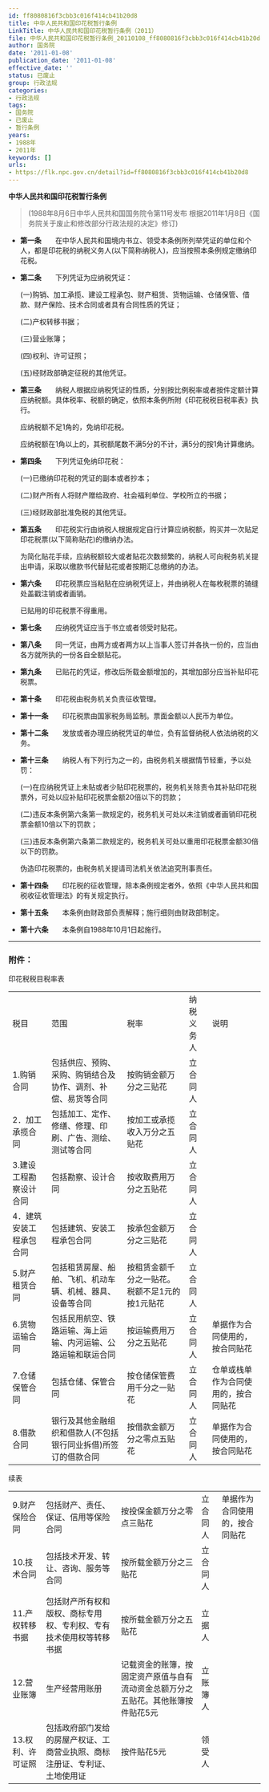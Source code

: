 ```yaml
---
id: ff8080816f3cbb3c016f414cb41b20d8
title: 中华人民共和国印花税暂行条例
LinkTitle: 中华人民共和国印花税暂行条例（2011）
file: 中华人民共和国印花税暂行条例_20110108_ff8080816f3cbb3c016f414cb41b20d8.docx
author: 国务院
date: '2011-01-08'
publication_date: '2011-01-08'
effective_date: ''
status: 已废止
group: 行政法规
categories:
- 行政法规
tags:
- 国务院
- 已废止
- 暂行条例
years:
- 1988年
- 2011年
keywords: []
urls:
- https://flk.npc.gov.cn/detail?id=ff8080816f3cbb3c016f414cb41b20d8
---
```


**中华人民共和国印花税暂行条例**

> (1988年8月6日中华人民共和国国务院令第11号发布 根据2011年1月8日《国务院关于废止和修改部分行政法规的决定》修订)

- **第一条**　　在中华人民共和国境内书立、领受本条例所列举凭证的单位和个人，都是印花税的纳税义务人(以下简称纳税人)，应当按照本条例规定缴纳印花税。

- **第二条**　　下列凭证为应纳税凭证：

  (一)购销、加工承揽、建设工程承包、财产租赁、货物运输、仓储保管、借款、财产保险、技术合同或者具有合同性质的凭证；

  (二)产权转移书据；

  (三)营业账簿；

  (四)权利、许可证照；

  (五)经财政部确定征税的其他凭证。

- **第三条**　　纳税人根据应纳税凭证的性质，分别按比例税率或者按件定额计算应纳税额。具体税率、税额的确定，依照本条例所附《印花税税目税率表》执行。

  应纳税额不足1角的，免纳印花税。

  应纳税额在1角以上的，其税额尾数不满5分的不计，满5分的按1角计算缴纳。

- **第四条**　　下列凭证免纳印花税：

  (一)已缴纳印花税的凭证的副本或者抄本；

  (二)财产所有人将财产赠给政府、社会福利单位、学校所立的书据；

  (三)经财政部批准免税的其他凭证。

- **第五条**　　印花税实行由纳税人根据规定自行计算应纳税额，购买并一次贴足印花税票(以下简称贴花)的缴纳办法。

  为简化贴花手续，应纳税额较大或者贴花次数频繁的，纳税人可向税务机关提出申请，采取以缴款书代替贴花或者按期汇总缴纳的办法。

- **第六条**　　印花税票应当粘贴在应纳税凭证上，并由纳税人在每枚税票的骑缝处盖戳注销或者画销。

  已贴用的印花税票不得重用。

- **第七条**　　应纳税凭证应当于书立或者领受时贴花。

- **第八条**　　同一凭证，由两方或者两方以上当事人签订并各执一份的，应当由各方就所执的一份各自全额贴花。

- **第九条**　　已贴花的凭证，修改后所载金额增加的，其增加部分应当补贴印花税票。

- **第十条**　　印花税由税务机关负责征收管理。

- **第十一条**　　印花税票由国家税务局监制。票面金额以人民币为单位。

- **第十二条**　　发放或者办理应纳税凭证的单位，负有监督纳税人依法纳税的义务。

- **第十三条**　　纳税人有下列行为之一的，由税务机关根据情节轻重，予以处罚：

  (一)在应纳税凭证上未贴或者少贴印花税票的，税务机关除责令其补贴印花税票外，可处以应补贴印花税票金额20倍以下的罚款；

  (二)违反本条例第六条第一款规定的，税务机关可处以未注销或者画销印花税票金额10倍以下的罚款；

  (三)违反本条例第六条第二款规定的，税务机关可处以重用印花税票金额30倍以下的罚款。

  伪造印花税票的，由税务机关提请司法机关依法追究刑事责任。

- **第十四条**　　印花税的征收管理，除本条例规定者外，依照《中华人民共和国税收征收管理法》的有关规定执行。

- **第十五条**　　本条例由财政部负责解释；施行细则由财政部制定。

- **第十六条**　　本条例自1988年10月1日起施行。

---

### 附件：

  印花税税目税率表

|  |  |  |  |  |
| --- | --- | --- | --- | --- |
| 税目 | 范围 | 税率 | 纳税义务人 | 说明 |
| 1.购销合同 | 包括供应、预购、采购、购销结合及协作、调剂、补偿、易货等合同 | 按购销金额万分之三贴花 | 立合同人 |  |
| 2．加工承揽合同 | 包括加工、定作、修缮、修理、印刷、广告、测绘、测试等合同 | 按加工或承揽收入万分之五贴花 | 立合同人 |  |
| 3.建设工程勘察设计合同 | 包括勘察、设计合同 | 按收取费用万分之五贴花 | 立合同人 |  |
| 4．建筑安装工程承包合同 | 包括建筑、安装工程承包合同 | 按承包金额万分之三贴花 | 立合同人 |  |
| 5.财产租赁合同 | 包括租赁房屋、船舶、飞机、机动车辆、机械、器具、设备等合同 | 按租赁金额千分之一贴花。税额不足1元的按1元贴花 | 立合同人 |  |
| 6.货物运输合同 | 包括民用航空、铁路运输、海上运输、内河运输、公路运输和联运合同 | 按运输费用万分之五贴花 | 立合同人 | 单据作为合同使用的，按合同贴花 |
| 7.仓储保管合同 | 包括仓储、保管合同 | 按仓储保管费用千分之一贴花 | 立合同人 | 仓单或栈单作为合同使用的，按合同贴花 |
| 8.借款合同 | 银行及其他金融组织和借款人(不包括银行同业拆借)所签订的借款合同 | 按借款金额万分之零点五贴花 | 立合同人 | 单据作为合同使用的，按合同贴花 |

  续表

|  |  |  |  |  |
| --- | --- | --- | --- | --- |
| 9.财产保险合同 | 包括财产、责任、保证、信用等保险合同 | 按投保金额万分之零点三贴花 | 立合同人 | 单据作为合同使用的，按合同贴花 |
| 10.技术合同 | 包括技术开发、转让、咨询、服务等合同 | 按所载金额万分之三贴花 | 立合同人 |  |
| 11.产权转移书据 | 包括财产所有权和版权、商标专用权、专利权、专有技术使用权等转移书据 | 按所载金额万分之五贴花 | 立据人 |  |
| 12.营业账簿 | 生产经营用账册 | 记载资金的账簿，按固定资产原值与自有流动资金总额万分之五贴花。其他账簿按件贴花5元 | 立账簿人 |  |
| 13.权利、许可证照 | 包括政府部门发给的房屋产权证、工商营业执照、商标注册证、专利证、土地使用证 | 按件贴花5元 | 领受人 |  |
